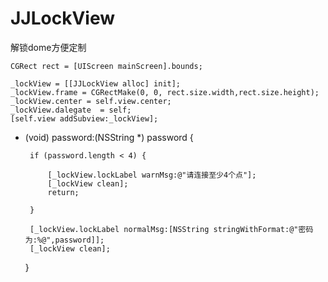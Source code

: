 # JJLockView
解锁dome方便定制


    CGRect rect = [UIScreen mainScreen].bounds;
    
    _lockView = [[JJLockView alloc] init];
    _lockView.frame = CGRectMake(0, 0, rect.size.width,rect.size.height);
    _lockView.center = self.view.center;
    _lockView.dalegate  = self;
    [self.view addSubview:_lockView];

 - (void) password:(NSString *) password
    {
    
        if (password.length < 4) {

            [_lockView.lockLabel warnMsg:@"请连接至少4个点"];
            [_lockView clean];
            return;
            
        }
        
        [_lockView.lockLabel normalMsg:[NSString stringWithFormat:@"密码为:%@",password]];
        [_lockView clean];
 
    }
